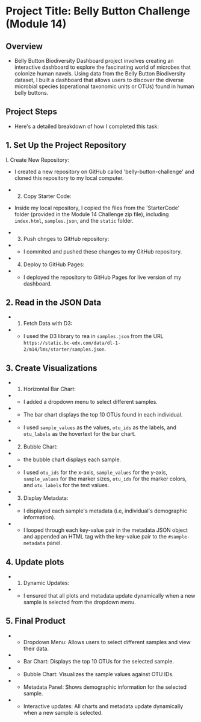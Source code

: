 # Project Title: Belly Button Challenge (Module 14)

## Overview 
* Belly Button Biodiversity Dashboard project involves creating an interactive dashboard to explore the fascinating world of microbes that colonize human navels. Using data from the Belly Button Biodiversity dataset, I built a dashboard that allows users to discover the diverse microbial species (operational taxonomic units or OTUs) found in human belly buttons.

## Project Steps
* Here's a detailed breakdown of how I completed this task:

## 1. Set Up the Project Repository 
I. Create New Repository:
* I created a new repository on GitHub called 'belly-button-challenge' and cloned this repository to my local computer. 

* 2. Copy Starter Code:
* Inside my local repository, I copied the files from the 'StarterCode' folder (provided in the Module 14 Challenge zip file), including `index.html`, `samples.json`, and the `static` folder. 

* 3. Push chnges to GitHub repository:
* * I commited and pushed these changes to my GitHub repository.

* 4. Deploy to GitHub Pages:
* * I deployed the repository to GitHub Pages for live version of my dashboard. 

## 2. Read in the JSON Data
* 1. Fetch Data with D3:
* * I used the D3 library to rea in `samples.json` from the URL `https://static.bc-edx.com/data/dl-1-2/m14/lms/starter/samples.json`.

## 3. Create Visualizations
* 1. Horizontal Bar Chart:
* * I added a dropdown menu to select different samples.
* * The bar chart displays the top 10 OTUs found in each individual.
* * I used `sample_values` as the values, `otu_ids` as the labels, and `otu_labels` as the hovertext for the bar chart. 
* 2. Bubble Chart:
* *  the bubble chart displays each sample.
* * I used `otu_ids` for the x-axis, `sample_values` for the y-axis, `sample_values` for the marker sizes, `otu_ids` for the marker colors, and `otu_labels` for the text values. 
* 3. Display Metadata: 
* *  I displayed each sample's metadata (i.e, individual's demographic information).
* *  I looped through each key-value pair in the metadata JSON object and appended an HTML tag with the key-value pair to the `#sample-metadata` panel. 

## 4. Update plots
* 1. Dynamic Updates:
* * I ensured that all plots and metadata update dynamically when a new sample is selected from the dropdown menu. 

## 5. Final Product
* *  Dropdown Menu: Allows users to select different samples and view their data. 
* * Bar Chart: Displays the top 10 OTUs for the selected sample. 
* *  Bubble Chart: Visualizes the sample values against OTU IDs. 
* *  Metadata Panel: Shows demographic information for the selected sample. 
* *  Interactive updates: All charts and metadata update dynamically when a new sample is selected.  


 




